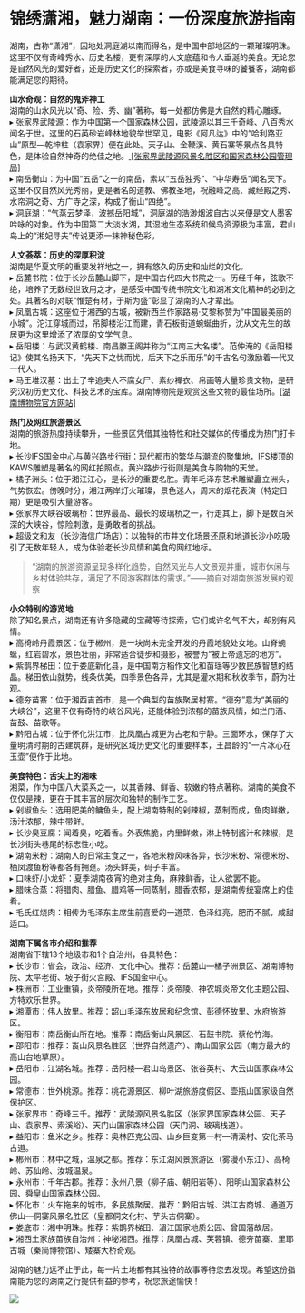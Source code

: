 # 锦绣潇湘，魅力湖南：一份深度旅游指南  

湖南，古称“潇湘”，因地处洞庭湖以南而得名，是中国中部地区的一颗璀璨明珠。这里不仅有奇峰秀水、历史名楼，更有深厚的人文底蕴和令人垂涎的美食。无论您是自然风光的爱好者，还是历史文化的探索者，亦或是美食寻味的饕餮客，湖南都能满足您的期待。  

**山水奇观：自然的鬼斧神工**  
湖南的山水风光以“奇、险、秀、幽”著称，每一处都仿佛是大自然的精心雕琢。  
▸ 张家界武陵源：作为中国第一个国家森林公园，武陵源以其三千奇峰、八百秀水闻名于世。这里的石英砂岩峰林地貌举世罕见，电影《阿凡达》中的“哈利路亚山”原型—乾坤柱（袁家界）便在此处。天子山、金鞭溪、黄石寨等景点各具特色，是体验自然神奇的绝佳之地。<a href="http://www.zjjwglxt.cn" target="_blank"> [张家界武陵源风景名胜区和国家森林公园管理局]</a>  
▸ 南岳衡山：为中国“五岳”之一的南岳，素以“五岳独秀”、“中华寿岳”闻名天下。这里不仅自然风光秀丽，更是著名的道教、佛教圣地，祝融峰之高、藏经殿之秀、水帘洞之奇、方广寺之深，构成了衡山“四绝”。  
▸ 洞庭湖：“气蒸云梦泽，波撼岳阳城”，洞庭湖的浩渺烟波自古以来便是文人墨客吟咏的对象。作为中国第二大淡水湖，其湿地生态系统和候鸟资源极为丰富，君山岛上的“湘妃寻夫”传说更添一抹神秘色彩。  

**人文荟萃：历史的深厚积淀**  
湖南是华夏文明的重要发祥地之一，拥有悠久的历史和灿烂的文化。  
▸ 岳麓书院：位于长沙岳麓山脚下，是中国古代四大书院之一。历经千年，弦歌不绝，培养了无数经世致用之才，是感受中国传统书院文化和湖湘文化精神的必到之处。其著名的对联“惟楚有材，于斯为盛”彰显了湖南的人才辈出。  
▸ 凤凰古城：这座位于湘西的古城，被新西兰作家路易·艾黎称赞为“中国最美丽的小城”。沱江穿城而过，吊脚楼沿江而建，青石板街道蜿蜒曲折，沈从文先生的故居更为这里增添了浓厚的文学气息。  
▸ 岳阳楼：与武汉黄鹤楼、南昌滕王阁并称为“江南三大名楼”。范仲淹的《岳阳楼记》使其名扬天下，“先天下之忧而忧，后天下之乐而乐”的千古名句激励着一代又一代人。  
▸ 马王堆汉墓：出土了辛追夫人不腐女尸、素纱襌衣、帛画等大量珍贵文物，是研究汉初历史文化、科技艺术的宝库。湖南博物院是观赏这些文物的最佳场所。<a href="http://www.hnmuseum.com" target="_blank">[湖南博物院官方网站]</a>  

**热门及网红旅游景区**  
湖南的旅游热度持续攀升，一些景区凭借其独特性和社交媒体的传播成为热门打卡地。  
▸ 长沙IFS国金中心与黄兴路步行街：现代都市的繁华与潮流的聚集地，IFS楼顶的KAWS雕塑是著名的网红拍照点。黄兴路步行街则是美食与购物的天堂。  
▸ 橘子洲头：位于湘江江心，是长沙的重要名胜。青年毛泽东艺术雕塑矗立洲头，气势恢宏。傍晚时分，湘江两岸灯火璀璨，景色迷人，周末的烟花表演（特定日期）更是吸引大量游客。  
▸ 张家界大峡谷玻璃桥：世界最高、最长的玻璃桥之一，行走其上，脚下是数百米深的大峡谷，惊险刺激，是勇敢者的挑战。  
▸ 超级文和友（长沙海信广场店）：以独特的市井文化场景还原和地道长沙小吃吸引了无数年轻人，成为体验老长沙风情和美食的网红地标。  
>“湖南的旅游资源呈现多样化趋势，自然风光与人文景观并重，城市休闲与乡村体验共存，满足了不同游客群体的需求。”——摘自对湖南旅游发展的观察  

**小众特别的游览地**  
除了知名景点，湖南还有许多隐藏的宝藏等待探索，它们或许名气不大，却别有风情。  
▸ 高椅岭丹霞景区：位于郴州，是一块尚未完全开发的丹霞地貌处女地。山脊蜿蜒，红岩碧水，景色壮丽，非常适合徒步和摄影，被誉为“被上帝遗忘的地方”。  
▸ 紫鹊界梯田：位于娄底新化县，是中国南方稻作文化和苗瑶等少数民族智慧的结晶。梯田依山就势，线条优美，四季景色各异，尤其是灌水期和秋收季节，蔚为壮观。  
▸ 德夯苗寨：位于湘西吉首市，是一个典型的苗族聚居村寨。“德夯”意为“美丽的大峡谷”，这里不仅有奇特的峡谷风光，还能体验到浓郁的苗族风情，如拦门酒、苗鼓、苗歌等。  
▸ 黔阳古城：位于怀化洪江市，比凤凰古城更为古老和宁静。三面环水，保存了大量明清时期的古建筑群，是研究区域历史文化的重要样本，王昌龄的“一片冰心在玉壶”便作于此地。  

**美食特色：舌尖上的湘味**  
湘菜，作为中国八大菜系之一，以其香辣、鲜香、软嫩的特点著称。湖南的美食不仅仅是辣，更在于其丰富的层次和独特的制作工艺。  
▸ 剁椒鱼头：选用肥美的鳙鱼头，配上湖南特制的剁辣椒，蒸制而成，鱼肉鲜嫩，汤汁浓郁，辣中带鲜。  
▸ 长沙臭豆腐：闻着臭，吃着香。外表焦脆，内里鲜嫩，淋上特制酱汁和辣椒，是长沙街头巷尾的标志性小吃。  
▸ 湖南米粉：湖南人的日常主食之一，各地米粉风味各异，长沙米粉、常德米粉、栖凤渡鱼粉等都各有拥趸。汤头鲜美，码子丰富。  
▸ 口味虾/小龙虾：夏季湖南夜宵的绝对主角，麻辣鲜香，让人欲罢不能。  
▸ 腊味合蒸：将腊肉、腊鱼、腊鸡等一同蒸制，腊香浓郁，是湖南传统宴席上的佳肴。  
▸ 毛氏红烧肉：相传为毛泽东主席生前喜爱的一道菜，色泽红亮，肥而不腻，咸甜适口。  

**湖南下属各市介绍和推荐**  
湖南省下辖13个地级市和1个自治州，各具特色：  
▸ 长沙市：省会，政治、经济、文化中心。推荐：岳麓山—橘子洲景区、湖南博物院、太平老街、坡子街火宫殿、IFS国金中心。  
▸ 株洲市：工业重镇，炎帝陵所在地。推荐：炎帝陵、神农城炎帝文化主题公园、方特欢乐世界。  
▸ 湘潭市：伟人故里。推荐：韶山毛泽东故居和纪念馆、彭德怀故里、水府旅游区。  
▸ 衡阳市：南岳衡山所在地。推荐：南岳衡山风景区、石鼓书院、蔡伦竹海。  
▸ 邵阳市：推荐：崀山风景名胜区（世界自然遗产）、南山国家公园（南方最大的高山台地草原）。  
▸ 岳阳市：江湖名城。推荐：岳阳楼—君山岛景区、张谷英村、大云山国家森林公园。  
▸ 常德市：世外桃源。推荐：桃花源景区、柳叶湖旅游度假区、壶瓶山国家级自然保护区。  
▸ 张家界市：奇峰三千。推荐：武陵源风景名胜区（张家界国家森林公园、天子山、袁家界、索溪峪）、天门山国家森林公园（天门洞、玻璃栈道）。  
▸ 益阳市：鱼米之乡。推荐：奥林匹克公园、山乡巨变第一村—清溪村、安化茶马古道。  
▸ 郴州市：林中之城，温泉之都。推荐：东江湖风景旅游区（雾漫小东江）、高椅岭、苏仙岭、汝城温泉。  
▸ 永州市：千年古郡。推荐：永州八景（柳子庙、朝阳岩等）、阳明山国家森林公园、舜皇山国家森林公园。  
▸ 怀化市：火车拖来的城市，多民族聚居。推荐：黔阳古城、洪江古商城、通道万佛山—侗寨风景名胜区（皇都侗文化村、芋头古侗寨）。  
▸ 娄底市：湘中明珠。推荐：紫鹊界梯田、湄江国家地质公园、曾国藩故居。  
▸ 湘西土家族苗族自治州：神秘湘西。推荐：凤凰古城、芙蓉镇、德夯苗寨、里耶古城（秦简博物馆）、矮寨大桥奇观。  

湖南的魅力远不止于此，每一片土地都有其独特的故事等待您去发现。希望这份指南能为您的湖南之行提供有益的参考，祝您旅途愉快！  

![](https://s1.imagehub.cc/images/2025/06/25/f01c92971e7f27c147f3fd4bcb6ade30.jpg)  
